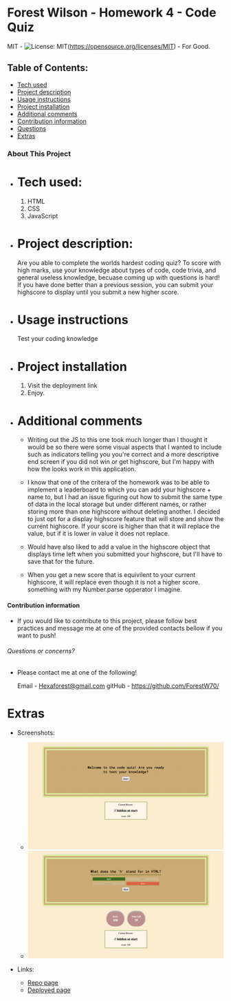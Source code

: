 # Forest Wilson - Homework 4 - Code Quiz
MIT - ![License: MIT](https://img.shields.io/badge/License-MIT-yellow.svg)(https://opensource.org/licenses/MIT) - For Good.
<!-- Original deployment date: March 18th, 2021 -->

## Table of Contents:
- [Tech used](#tech-used)
- [Project description](#project-description)
- [Usage instructions](#usage-instructions)
- [Project installation](#project-installation)
- [Additional comments](#additional-comments)
- [Contribution information](#contribution-information)
- [Questions](#questions-or-concerns)
- [Extras](#extras)


### About This Project

* # Tech used:
  1. HTML
  2. CSS
  3. JavaScript

* # Project description:
  Are you able to complete the worlds hardest coding quiz? To score with high marks, use your knowledge about types of code, code trivia, and general useless knowledge, becuase coming up with questions is hard! If you have done better than a previous session,  you can submit your highscore to display until you submit a new higher score.

* # Usage instructions
  Test your coding knowledge

* # Project installation
  1. Visit the deployment link
  2. Enjoy. 
     
* # Additional comments
  - Writing out the JS to this one took much longer than I thought it would be so there were some visual aspects that I wanted to include such as indicators telling you you're correct and a more descriptive end screen if you did not win or get highscore, but I'm happy with how the looks work in this application.

  - I know that one of the critera of the homework was to be able to implement a leaderboard to which you can add your highscore + name to, but I had an issue figuring out how to submit the same type of data in the local storage but under different names, or rather storing more than one highscore without deleting another. I decided to just opt for a display highscore feature that will store and show the current highscore. If your score is higher than that it will replace the value, but if it is lower in value it does not replace.

  - Would have also liked to add a value in the highscore object that displays time left when you submitted your highscore, but I'll have to save that for the future.

  - When you get a new score that is equivilent to your current highscore, it will replace even though it is not a higher score. something with my Number.parse opperator I imagine.

  <!-- note to self: do not use highscore as an attribute, especially if you cant spell. You will have a bad time. -->


#### Contribution information 

- If you would like to contribute to this project, please follow best practices and message me at one of the provided contacts bellow if you want to push!


###### Questions or concerns? 
* Please contact me at one of the following!

  Email - Hexaforest@gmail.com
  gitHub - https://github.com/ForestW70/


# Extras

* Screenshots:
  - ![Start screen](./assets/images/first-screen.png)
  - ![Active screen](./assets/images/quiz-in-progress.png)

* Links:
  - [Repo page](https://github.com/ForestW70/hw4codequiz)
  - [Deployed page](https://forestw70.github.io/hw4codequiz/)